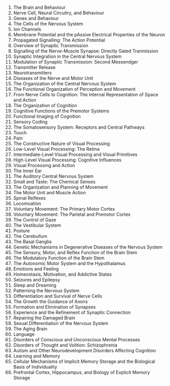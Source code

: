 1. The Brain and Behaviour
2. Nerve Cell, Neural Circuitry, and Behaviour
3. Genes and Behaviour
4. The Cells of the Nervous System
5. Ion Channels
6. Membrane Potential and the pAssive Electrical Properties of the Neuron
7. Propagated Signalling: The Action Potential
8. Overview of Synaptic Transmission
9. Signalling of the Nerve-Muscle Synapse: Directly Gated Tranmission
10. Synaptic Integration in the Central Nervous System
11. Modulation of Synaptic Transmission: Second Messendger
12. Transmitter Release
13. Neurotransmitters
14. Diseases of the Nerve and Motor Unit
15. The Organization of the Central Nervous System
16. The Functional Organization of Perception and Movement
17. From Nerve Cells to Cognition: The Internal Representation of Space and Action
18. The Organization of Cognition
19. Cognitive Functions of the Premotor Systems
20. Functional Imaging of Cognition
21. Sensory Coding
22. The Somatosensory System: Receptors and Central Pathways
23. Touch
24. Pain
25. The Constructive Nature of Visual Processing
26. Low-Level Visual Processing: The Retina
27. Intermediate-Level Visual Processing and Visual Primitives
28. High-Level Visual Processing: Cognitive Influences
29. Visual Processing and Action
30. The Inner Ear
31. The Auditory Central Nervous System
32. Small and Taste: The Chemical Senses
33. The Organization and Planning of Movement
34. The Motor Unit and Muscle Action
35. Spinal Relfexes
36. Locomoation
37. Voluntary Movement: The Primary Motor Cortex
38. Voluntary Movement: The Parietal and Premotor Cortex
39. The Control of Gaze
40. The Vestibular System
41. Posture
42. The Cerebullum
43. The Basal Ganglia
44. Genetic Mechanisms in Degenerative Diseases of the Nervous System
45. The Sensory, Motor, and Reflex Function of the Brain Stem
46. The Modulatory Function of the Brain Stem
47. The Autonomic Motor System and the Hypothalamus
48. Emotions and Feeling
49. Homeostasis, Motivation, and Addictive States
50. Seizures and Epilepsy
51. Sleep and Dreaming
52. Patterning the Nervous System
53. Differentiation and Survival of Nerve Cells
54. The Growth the Guidance of Axons
55. Formation and Elimination of Synapses
56. Experience and the Refinement of Synaptic Connection
57. Repairing the Damaged Brain
58. Sexual Differentiation of the Nervous System
59. The Aging Brain
60. Language
61. Disorders of Conscious and Unconscious Mental Processes
62. Disorders of Thought and Volition: Schizophrenia
63. Autism and Other Neurodevelopment Disorders Affecting Cognition
64. Learning and Memory
65. Cellular Mechanisms of Implicit Memory Storage and the Biological Basis of Individuality
66. Prefrontal Cortex, Hippocampus, and Biology of Explicit Memory Storage